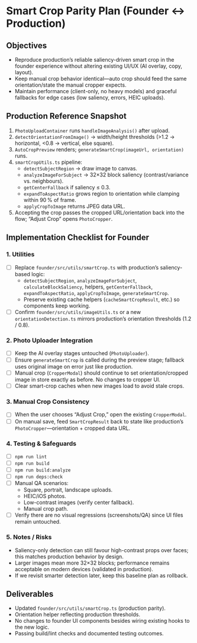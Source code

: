 # Smart Crop Parity Plan (Founder ↔ Production)

## Objectives
- Reproduce production’s reliable saliency-driven smart crop in the founder experience without altering existing UI/UX (AI overlay, copy, layout).
- Keep manual crop behavior identical—auto crop should feed the same orientation/state the manual cropper expects.
- Maintain performance (client-only, no heavy models) and graceful fallbacks for edge cases (low saliency, errors, HEIC uploads).

## Production Reference Snapshot
1. `PhotoUploadContainer` runs `handleImageAnalysis()` after upload.
2. `detectOrientationFromImage()` → width/height thresholds (>1.2 → horizontal, <0.8 → vertical, else square).
3. `AutoCropPreview` renders; `generateSmartCrop(imageUrl, orientation)` runs.
4. `smartCropUtils.ts` pipeline:
   - `detectSubjectRegion` → draw image to canvas.
   - `analyzeImageForSubject` → 32×32 block saliency (contrast/variance vs. neighbours).
   - `getCenterFallback` if saliency ≤ 0.3.
   - `expandToAspectRatio` grows region to orientation while clamping within 90 % of frame.
   - `applyCropToImage` returns JPEG data URL.
5. Accepting the crop passes the cropped URL/orientation back into the flow; “Adjust Crop” opens `PhotoCropper`.

## Implementation Checklist for Founder

### 1. Utilities
- [ ] Replace `founder/src/utils/smartCrop.ts` with production’s saliency-based logic:
  - `detectSubjectRegion`, `analyzeImageForSubject`, `calculateBlockSaliency`, helpers, `getCenterFallback`, `expandToAspectRatio`, `applyCropToImage`, `generateSmartCrop`.
  - Preserve existing cache helpers (`cacheSmartCropResult`, etc.) so components keep working.
- [ ] Confirm `founder/src/utils/imageUtils.ts` or a new `orientationDetection.ts` mirrors production’s orientation thresholds (1.2 / 0.8).

### 2. Photo Uploader Integration
- [ ] Keep the AI overlay stages untouched (`PhotoUploader`).
- [ ] Ensure `generateSmartCrop` is called during the preview stage; fallback uses original image on error just like production.
- [ ] Manual crop (`CropperModal`) should continue to set orientation/cropped image in store exactly as before. No changes to cropper UI.
- [ ] Clear smart-crop caches when new images load to avoid stale crops.

### 3. Manual Crop Consistency
- [ ] When the user chooses “Adjust Crop,” open the existing `CropperModal`.
- [ ] On manual save, feed `SmartCropResult` back to state like production’s `PhotoCropper`—orientation + cropped data URL.

### 4. Testing & Safeguards
- [ ] `npm run lint`
- [ ] `npm run build`
- [ ] `npm run build:analyze`
- [ ] `npm run deps:check`
- [ ] Manual QA scenarios:
  - Square, portrait, landscape uploads.
  - HEIC/iOS photos.
  - Low-contrast images (verify center fallback).
  - Manual crop path.
- [ ] Verify there are no visual regressions (screenshots/QA) since UI files remain untouched.

### 5. Notes / Risks
- Saliency-only detection can still favour high-contrast props over faces; this matches production behavior by design.
- Larger images mean more 32×32 blocks; performance remains acceptable on modern devices (validated in production).
- If we revisit smarter detection later, keep this baseline plan as rollback.

## Deliverables
- Updated `founder/src/utils/smartCrop.ts` (production parity).
- Orientation helper reflecting production thresholds.
- No changes to founder UI components besides wiring existing hooks to the new logic.
- Passing build/lint checks and documented testing outcomes.
